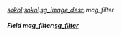 _[sokol](../../modules/sokol/sokol-module.md):[sokol](../../modules/sokol/sokol-module.md).[sg\_image\_desc](../../modules/sokol/sokol-sg_image_desc.md).mag\_filter_
##### Field mag\_filter:[sg_filter](../../modules/sokol/sokol-sg_filter.md)
